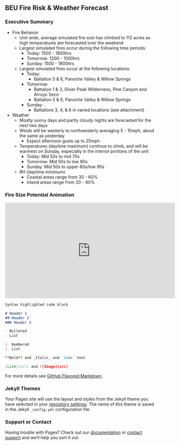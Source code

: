 ## BEU Fire Risk & Weather Forecast

### Executive Summary

- Fire Behavior
  -  Unit wide, average simulated fire size has climbed to 112 acres as high temperatures are forecasted over the weekend
  -  Largest simulated fires occur during the following time periods:
      - Today: 1500 - 1800hrs
      - Tomorrow: 1200 - 1500hrs
      - Sunday: 1500 - 1800hrs
  - Largest simulated fires occur at the following locations:
      - Today:
        - Battalion 5 & 6, Panoche Valley & Willow Springs
      - Tomorrow:
        - Battalion 1 & 3, Silver Peak Wilderness, Pine Canyon and Arroyo Seco
        - Battalion 5 & 6, Panoche Valley & Willow Springs
      - Sunday: 
        - Battalions 3, 4, & 6 in varied locations (see attachment)
- Weather
  - Mostly sunny days and partly cloudy nights are forecasted for the next two days
  - Winds will be westerly to northwesterly averaging 5 - 15mph, about the same as yesterday
    - Expect afternoon gusts up to 25mph
  - Temperatures (daytime maximum) continue to climb, and will be warmest on Sunday, especially in the interior portions of the unit
    - Today: Mid 50s to mid 70s
    - Tomorrow: Mid 50s to low 80s
    - Sunday: Mid 50s to upper 80s/low 90s
  - RH (daytime minimum) 
    - Coastal areas range from 30 - 60%
    - Inland areas range from 20 - 40%

### Fire Size Potential Animation

<iframe width="560" height="315" src="https://www.youtube.com/embed/s0pwxy6N-1Q" title="YouTube video player" frameborder="0" allow="accelerometer; autoplay; clipboard-write; encrypted-media; gyroscope; picture-in-picture" allowfullscreen></iframe>




```markdown
Syntax highlighted code block

# Header 1
## Header 2
### Header 3

- Bulleted
- List

1. Numbered
2. List

**Bold** and _Italic_ and `Code` text

[Link](url) and ![Image](src)
```

For more details see [GitHub Flavored Markdown](https://guides.github.com/features/mastering-markdown/).

### Jekyll Themes

Your Pages site will use the layout and styles from the Jekyll theme you have selected in your [repository settings](https://github.com/ericwalmsley/BEU/settings/pages). The name of this theme is saved in the Jekyll `_config.yml` configuration file.

### Support or Contact

Having trouble with Pages? Check out our [documentation](https://docs.github.com/categories/github-pages-basics/) or [contact support](https://support.github.com/contact) and we’ll help you sort it out.

